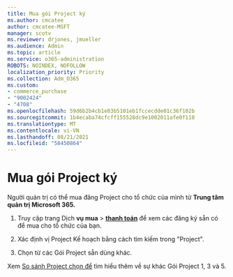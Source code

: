```yaml
---
title: Mua gói Project ký
ms.author: cmcatee
author: cmcatee-MSFT
manager: scotv
ms.reviewer: drjones, jmueller
ms.audience: Admin
ms.topic: article
ms.service: o365-administration
ROBOTS: NOINDEX, NOFOLLOW
localization_priority: Priority
ms.collection: Adm_O365
ms.custom:
- commerce_purchase
- "9002424"
- "4708"
ms.openlocfilehash: 59d6b2b4cb1e83b5101eb1fccecdde01c36f102b
ms.sourcegitcommit: 1b4ecaba74cfcff155528dc9e1002011afe0f110
ms.translationtype: MT
ms.contentlocale: vi-VN
ms.lasthandoff: 08/21/2021
ms.locfileid: "58450864"
---
```

# <a name="purchase-project-subscription"></a>Mua gói Project ký

Người quản trị có thể mua đăng Project cho tổ chức của mình từ **Trung tâm quản trị Microsoft 365.**

1. Truy cập trang Dịch **vụ mua**  >  **[thanh toán](https://admin.microsoft.com/AdminPortal/Home?adminportal=1&msCV=%2BbOQtMNsz0ei8f5z.0.36#/catalog)** để xem các đăng ký sẵn có để mua cho tổ chức của bạn.

2. Xác định vị Project Kế hoạch bằng cách tìm kiếm trong "Project".

3. Chọn từ các Gói Project sẵn dùng khác.

Xem [So sánh Project chọn để](https://products.office.com/project/compare-microsoft-project-management-software?tab=1&OCID=AID2000748_SEM_5j2j5X4B&MarinID=5j2j5X4B|78821275986631|%2Bproject%20%2Bo365|bb|c||1261139959949905|kwd-78821311481635:loc-190&lnkd=Bing_O365SMB_App&msclkid=185eccc165db1d3da290924720afcaa4&ef_id=XoY8vgAAAUTu0Bj8:20200402200513:s) tìm hiểu thêm về sự khác Gói Project 1, 3 và 5.
